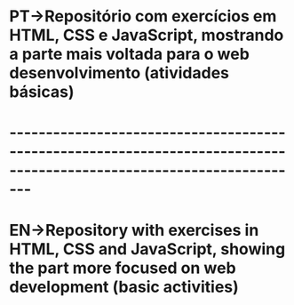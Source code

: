 <h1>PT->Repositório com exercícios em HTML, CSS e JavaScript, mostrando a parte mais voltada para o web desenvolvimento (atividades básicas)<h1>
---------------------------------------------------------------------------------------------------------------------
<h1>EN->Repository with exercises in HTML, CSS and JavaScript, showing the part more focused on web development (basic activities)<h1>
